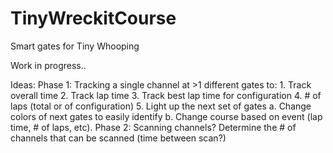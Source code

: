 # TinyWreckitCourse
Smart gates for Tiny Whooping

Work in progress..

Ideas:
  Phase 1:
    Tracking a single channel at >1 different gates to:
        1. Track overall time
        2. Track lap time
        3. Track best lap time for configuration
        4. # of laps (total or of configuration)
        5. Light up the next set of gates
          a. Change colors of next gates to easily identify
          b. Change course based on event (lap time, # of laps, etc).
  Phase 2:
    Scanning channels? Determine the # of channels that can be scanned (time between scan?)
